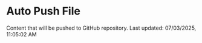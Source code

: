# Auto Push File

Content that will be pushed to GitHub repository.
Last updated: 07/03/2025, 11:05:02 AM